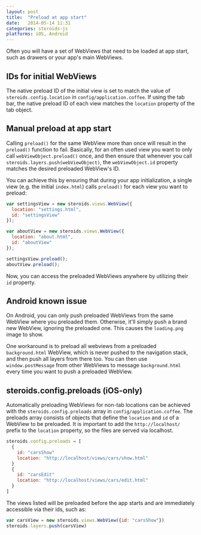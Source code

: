 ```yaml
---
layout: post
title:  "Preload at app start"
date:   2014-05-14 11:31
categories: steroids-js
platforms: iOS, Android
---
```


Often you will have a set of WebViews that need to be loaded at app start, such as drawers or your app's main WebViews.

## IDs for initial WebViews

The native preload ID of the initial view is set to match the value of `steroids.config.location` in `config/application.coffee`. If using the tab bar, the native preload ID of each view matches the `location` property of the tab object.

## Manual preload at app start

Calling `preload()` for the same WebView more than once will result in the `preload()` function to fail. Basically, for an often used view you want to only call `webViewObject.preload()` once, and then ensure that whenever you call `steroids.layers.push(webViewObject)`, the `webViewObject.id` property matches the desired preloaded WebView's ID.

You can achieve this by ensuring that during your app initialization, a single view (e.g. the initial `index.html`) calls `preload()` for each view you want to preload:

```javascript
var settingsView = new steroids.views.WebView({
  location: "settings.html", 
  id: "settingsView"
});

var aboutView = new steroids.views.WebView({
  location: "about.html", 
  id: "aboutView"
});

settingsView.preload();
aboutView.preload();
```

Now, you can access the preloaded WebViews anywhere by utilizing their `id` property.

## Android known issue

On Android, you can only push preloaded WebViews from the same WebView where you preloaded them. Otherwise, it'll simply push a brand new WebView, ignoring the preloaded one. This causes the `loading.png` image to show.

One workaround is to preload all webviews from a preloaded `background.html` WebView, which is never pushed to the navigation stack, and then push all layers from there too. You can then use `window.postMessage` from other WebViews to message `background.html` every time you want to push a preloaded WebView.

## steroids.config.preloads (iOS-only)

Automatically preloading WebViews for non-tab locations can be achieved with the `steroids.config.preloads` array in `config/application.coffee`. The preloads array consists of objects that define the `location` and `id` of a WebView to be preloaded. It is important to add the `http://localhost/` prefix to the `location` property, so the files are served via localhost.

```javascript
steroids.config.preloads = [
  {
    id: "carsShow"
    location: "http://localhost/views/cars/show.html"
  }
  {
    id: "carsEdit"
    location: "http://localhost/views/cars/edit.html"
  }
]
```

The views listed will be preloaded before the app starts and are immediately accessible via their ids, such as:

```javascript
var carsView = new steroids.views.WebView({id: "carsShow"})
steroids.layers.push(carsView)
```








